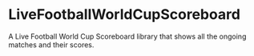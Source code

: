 # LiveFootballWorldCupScoreboard
A  Live Football World Cup Scoreboard library that shows all the ongoing matches and their scores. 
